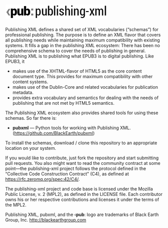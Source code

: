 # ![publishing-xml](design/pub-Logo-02.png)

Publishing XML defines a shared set of XML vocabularies (“schemas”) for professional publishing. The purpose is to define an XML flavor that covers all publishing needs while maintaining maximum compatibility with existing systems. 
It fills a gap in the publishing XML ecosystem: There has been no comprehensive schema to cover the needs of publishing in general. Publishing XML is to publishing what EPUB3 is to digital publishing. Like EPUB3, it

* makes use of the XHTML-flavor of HTML5 as the core content document type. This provides for maximum compatibility with other content systems.
* makes use of the Dublin-Core and related vocabularies for publication metadata.
* provides extra vocabulary and semantics for dealing with the needs of publishing that are not met by HTML5 semantics.

The Publishing XML ecosystem also provides shared tools for using these schemas. So far there is:

* **pubxml**  — Python tools for working with Publishing XML. (<https://github.com/BlackEarth/pubxml>)

To install the schemas, download / clone this repository to an appropriate location on your system.

If you would like to contribute, just fork the repository and start submitting pull requests. You also might want to read the community contract at some point—the publishing-xml project follows the protocol defined in the “Collective Code Construction Contract” (C4), as defined at <https://rfc.zeromq.org/spec:42/C4/>.

The publishing-xml project and code base is licensed under the Mozilla Public License, v. 2 (MPL2), as defined in the LICENSE file. Each contributor owns his or her respective contributions and licenses it under the terms of the MPL2.

Publishing XML, pubxml, and the ‹**pub**: logo are trademarks of Black Earth Group, Inc. <http://blackearthgroup.com>